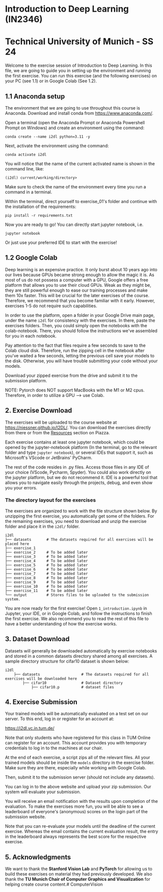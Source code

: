 # Introduction to Deep Learning (IN2346)

# Technical University of Munich - SS 24

Welcome to the exercise session of Introduction to Deep Learning. In this file, we are going to guide you in setting up the environment and running the first exercise. You can run this exercise (and the following exercises) on your PC (see 1.1) or in Google Colab (See 1.2).

## 1.1 Anaconda setup
The environment that we are going to use throughout this course is Anaconda.
Download and install conda from https://www.anaconda.com/.

Open a terminal (open the Anaconda Prompt or Anaconda Powershell Prompt on Windows) and create an environment using the command:

`conda create --name i2dl python=3.11 -y`

Next, activate the environment using the command:

`conda activate i2dl`

You will notice that the name of the current activated name is shown in the command line, like:

`(i2dl) current/working/directory>`

Make sure to check the name of the environment every time you run a command in a terminal.

Within the terminal, direct yourself to exercise_01's folder and continue with the installation of the requirements:

`pip install -r requirements.txt`

Now you are ready to go! You can directly start jupyter notebook, i.e.

`jupyter notebook`

Or just use your preferred IDE to start with the exercise!

## 1.2 Google Colab
Deep learning is an expensive practice. It only burst about 10 years ago into our lives because GPUs became strong enough to allow the magic it is.
As most of us do not possess a computer with a GPU, Google offers a free platform that allows you to use their cloud GPUs. Weak as they might be, they are still powerful enough to ease our training processes and make them 10x faster. This will be crucial for the later exercises of the course. Therefore, we recommend that you become familiar with it early.
However, exercises 1-5 do not require such capabilities.

In order to use the platform, open a folder in your Google Drive main page, under the name `i2dl` for consistency with the exercises.
In there, paste the exercises folders. Then, you could simply open the notebooks with the colab-notebook. There, you should follow the instructions we've assembled for you in each notebook.

Pay attention to the fact that files require a few seconds to save to the Colab cloud disk. Therefore, run the zipping cell in the notebook after you've waited a few seconds, letting the previous cell
save your models to the disk. Otherwise, you will have trouble submitting your code without your models.

Download your zipped exercise from the drive and submit it to the submission platform.

NOTE: Pytorch does NOT support MacBooks with the M1 or M2 cpus. Therefore, in order to utilize a GPU --> use Colab.

## 2. Exercise Download
The exercises will be uploaded to the course website at https://niessner.github.io/I2DL/. You can download the exercises directly from there or from the [Resources](https://piazza.com/tum.de/summer2024/in2346ss24/resources) section on Piazza.

Each exercise contains at least one jupyter notebook, which could be opened by the jupyter-notebook platform (In the terminal, go to the relevant folder and type `jupyter notebook`), or several IDEs that support it, such as Microsoft's VScode or JetBrains' PyCharm.

The rest of the code resides in .py files. Access those files in any IDE of your choice (VScode, Pycharm, Spyder). You could also work directly on the jupyter platform, but we do not recommend it.
IDE is a powerful tool that allows you to navigate easily through the projects, debug, and even show you your errors.

### The directory layout for the exercises
The exercises are organized to work with the file structure shown below. By unzipping the first exercise, you automatically get some of the folders. For the remaining exercises, you need to download and unzip the exercise folder and place it in the `i2dl/` folder.

    i2dl
    ├── datasets       # The datasets required for all exercises will be placed here
    ├── exercise_1                    
    ├── exercise_2     # To be added later
    ├── exercise_3     # To be added later
    ├── exercise_4     # To be added later
    ├── exercise_5     # To be added later
    ├── exercise_6     # To be added later
    ├── exercise_7     # To be added later  
    ├── exercise_8     # To be added later
    ├── exercise_9     # To be added later
    ├── exercise_10    # To be added later
    ├── exercise_11    # To be added later
    └── output         # Stores files to be uploaded to the submission system.

You are now ready for the first exercise! Open `1_introduction.ipynb` in Jupyter, your IDE, or in Google Colab, and follow the instructions to finish the first exercise.
We also recommend you to read the rest of this file to have a better understanding of how the exercise works.

## 3. Dataset Download
Datasets will generally be downloaded automatically by exercise notebooks and stored in a common datasets directory shared among all exercises. A sample directory structure for cifar10 dataset is shown below:

    i2dl
        ├── datasets                   # The datasets required for all exercises will be downloaded here
            ├── cifar10                # Dataset directory
                ├── cifar10.p          # dataset files


## 4. Exercise Submission
Your trained models will be automatically evaluated on a test set on our server. To this end, log in or register for an account at:

https://i2dl.vc.in.tum.de/

Note that only students who have registered for this class in TUM Online can register for an account. This account provides you with temporary credentials to log in to the machines at our chair.

At the end of each exercise, a script zips all of the relevant files. All your trained models should be inside the `models` directory in the exercise folder. Make sure they are there, especially while working with Google Colab.

Then, submit it to the submission server (should not include any datasets).

You can log in to the above website and upload your zip submission. Our system will evaluate your submission.

You will receive an email notification with the results upon completion of the evaluation. To make the exercises more fun, you will be able to see a leaderboard of everyone's (anonymous) scores on the login part of the submission website.

Note that you can re-evaluate your models until the deadline of the current exercise. Whereas the email contains the current evaluation result, the entry in the leaderboard always represents the best score for the respective exercise.

## 5. Acknowledgments
We want to thank the **Stanford Vision Lab** and **PyTorch** for allowing us to build these exercises on material they had previously developed. We also thank the **TU Munich Chair of Computer Graphics and Visualization** for helping create course content.# ComputerVision
